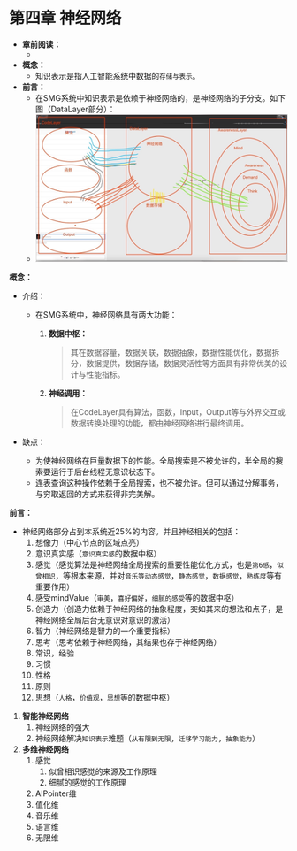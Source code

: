 # 第四章 神经网络



* **章前阅读：**
  * ​
* **概念：**
  * 知识表示是指人工智能系统中数据的`存储与表示`。
* **前言：**
  * 在SMG系统中知识表示是依赖于神经网络的，是神经网络的子分支。如下图（DataLayer部分）：
  * ![](../../框架/img/1.png)





**概念：**

- 介绍：

  - 在SMG系统中，神经网络具有两大功能：

    1. **数据中枢：**

       > 其在数据容量，数据关联，数据抽象，数据性能优化，数据拆分，数据提供，数据存储，数据灵活性等方面具有非常优美的设计与性能指标。

    2. **神经调用：**

       > 在CodeLayer具有算法，函数，Input，Output等与外界交互或数据转换处理的功能，都由神经网络进行最终调用。


- 缺点：
  - 为使神经网络在巨量数据下的性能。全局搜索是不被允许的，半全局的搜索要运行于后台线程无意识状态下。
  - 连表查询这种操作依赖于全局搜索，也不被允许。但可以通过分解事务，与穷取返回的方式来获得非完美解。

**前言：**

- 神经网络部分占到本系统近25%的内容。并且神经相关的包括：
  1. 想像力（中心节点的区域点亮）
  2. 意识真实感（`意识真实感`的数据中枢）
  3. 感觉（感觉算法是神经网络全局搜索的重要性能优化方式，也是`第6感`，`似曾相识`，等根本来源，并对`音乐等动态感觉`，`静态感觉`，`数据感觉`，`熟练度`等有重要作用）
  4. 感受mindValue（`审美`，`喜好偏好`，`细腻的感受`等的数据中枢）
  5. 创造力（创造力依赖于神经网络的抽象程度，突如其来的想法和点子，是神经网络全局后台无意识对意识的激活）
  6. 智力（神经网络是智力的一个重要指标）
  7. 思考（思考依赖于神经网络，其结果也存于神经网络）
  8. 常识，经验
  9. 习惯
  10. 性格
  11. 原则
  12. 思想（`人格`，`价值观`，`思想`等的数据中枢）

1. **智能神经网络**
   1. 神经网络的强大
   2. 神经网络解决`知识表示`难题（`从有限到无限`，`迁移学习能力`，`抽象能力`）
2. **多维神经网络**
   1. 感觉
      1. 似曾相识感觉的来源及工作原理
      2. 细腻的感觉的工作原理
   2. AIPointer维
   3. 值化维
   4. 音乐维
   5. 语言维
   6. 无限维